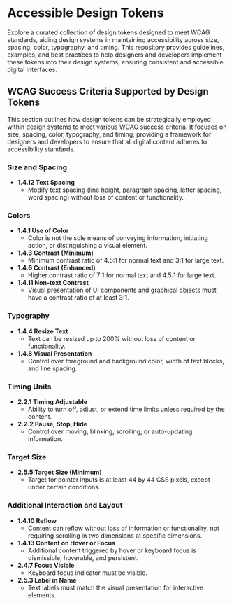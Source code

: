 # Accessible Design Tokens
Explore a curated collection of design tokens designed to meet WCAG standards, aiding design systems in maintaining accessibility across size, spacing, color, typography, and timing. This repository provides guidelines, examples, and best practices to help designers and developers implement these tokens into their design systems, ensuring consistent and accessible digital interfaces.

## WCAG Success Criteria Supported by Design Tokens
This section outlines how design tokens can be strategically employed within design systems to meet various WCAG success criteria. It focuses on size, spacing, color, typography, and timing, providing a framework for designers and developers to ensure that all digital content adheres to accessibility standards.

### Size and Spacing
- **1.4.12 Text Spacing**
  - Modify text spacing (line height, paragraph spacing, letter spacing, word spacing) without loss of content or functionality.

### Colors
- **1.4.1 Use of Color**
  - Color is not the sole means of conveying information, initiating action, or distinguishing a visual element.
- **1.4.3 Contrast (Minimum)**
  - Minimum contrast ratio of 4.5:1 for normal text and 3:1 for large text.
- **1.4.6 Contrast (Enhanced)**
  - Higher contrast ratio of 7:1 for normal text and 4.5:1 for large text.
- **1.4.11 Non-text Contrast**
  - Visual presentation of UI components and graphical objects must have a contrast ratio of at least 3:1.

### Typography
- **1.4.4 Resize Text**
  - Text can be resized up to 200% without loss of content or functionality.
- **1.4.8 Visual Presentation**
  - Control over foreground and background color, width of text blocks, and line spacing.

### Timing Units
- **2.2.1 Timing Adjustable**
  - Ability to turn off, adjust, or extend time limits unless required by the content.
- **2.2.2 Pause, Stop, Hide**
  - Control over moving, blinking, scrolling, or auto-updating information.

### Target Size
- **2.5.5 Target Size (Minimum)**
  - Target for pointer inputs is at least 44 by 44 CSS pixels, except under certain conditions.

### Additional Interaction and Layout
- **1.4.10 Reflow**
  - Content can reflow without loss of information or functionality, not requiring scrolling in two dimensions at specific dimensions.
- **1.4.13 Content on Hover or Focus**
  - Additional content triggered by hover or keyboard focus is dismissible, hoverable, and persistent.
- **2.4.7 Focus Visible**
  - Keyboard focus indicator must be visible.
- **2.5.3 Label in Name**
  - Text labels must match the visual presentation for interactive elements.


